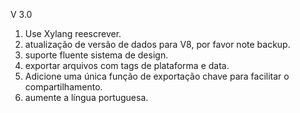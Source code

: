 V 3.0
1. Use Xylang reescrever.
2. atualização de versão de dados para V8, por favor note backup.
3. suporte fluente sistema de design.
4. exportar arquivos com tags de plataforma e data.
5. Adicione uma única função de exportação chave para facilitar o compartilhamento. 
6. aumente a língua portuguesa.